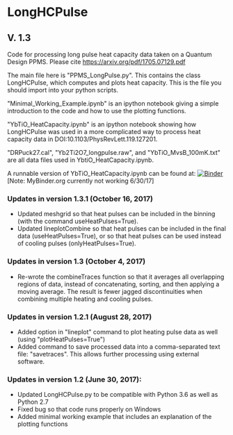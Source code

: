 # LongHCPulse
## V. 1.3

Code for processing long pulse heat capacity data taken on a Quantum Design PPMS.
Please cite https://arxiv.org/pdf/1705.07129.pdf

The main file here is "PPMS_LongPulse.py". This contains the class LongHCPulse, which computes and plots heat capacity.
This is the file you should import into your python scripts.

"Minimal_Working_Example.ipynb" is an ipython notebook giving a simple introduction to the code and how to use the plotting functions.

"YbTiO_HeatCapacity.ipynb" is an ipython notebook showing how LongHCPulse was used in a more complicated way to process heat capacity data in DOI:10.1103/PhysRevLett.119.127201.

"DRPuck27.cal", "Yb2Ti2O7_longpulse.raw", and "YbTiO_MvsB_100mK.txt" are all data files used in YbtiO_HeatCapacity.ipynb.

A runnable version of YbTiO_HeatCapacity.ipynb can be found at:
[![Binder](http://mybinder.org/badge.svg)](http://mybinder.org:/repo/asche1/longhcpulse)
 [Note: MyBinder.org currently not working 6/30/17]

### Updates in version 1.3.1 (October 16, 2017)
- Updated meshgrid so that heat pulses can be included in the binning (with the command useHeatPulses=True).
- Updated lineplotCombine so that heat pulses can be included in the final data (useHeatPulses=True), or so that heat pulses can be used instead of cooling pulses (onlyHeatPulses=True).

### Updates in version 1.3 (October 4, 2017)
- Re-wrote the combineTraces function so that it averages all overlapping regions of data, instead of concatenating, sorting, and then applying a moving average. The result is fewer jagged discontinuities when combining multiple heating and cooling pulses.

### Updates in version 1.2.1 (August 28, 2017)
- Added option in "lineplot" command to plot heating pulse data as well (using "plotHeatPulses=True")
- Added command to save processed data into a comma-separated text file: "savetraces". This allows further processing using external software.

### Updates in version 1.2 (June 30, 2017): 
- Updated LongHCPulse.py to be compatible with Python 3.6 as well as Python 2.7
- Fixed bug so that code runs properly on Windows
- Added minimal working example that includes an explanation of the plotting functions

